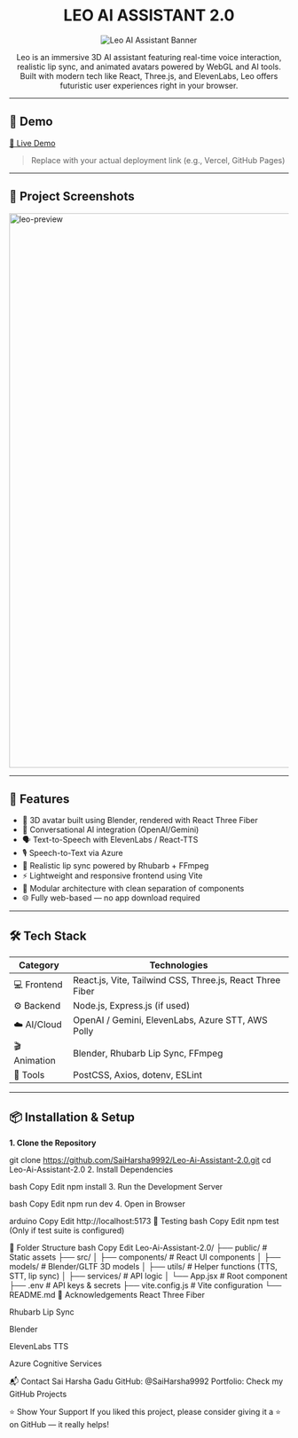 <h1 align="center" id="title">LEO AI ASSISTANT 2.0</h1>

<p align="center">
  <img src="https://socialify.git.ci/SaiHarsha9992/Leo-Ai-Assistant-2.0/image?description=1&language=1&name=1&owner=1&pattern=Floating%20Cogs&stargazers=1&theme=Dark" alt="Leo AI Assistant Banner">
</p>

<p align="center">
Leo is an immersive 3D AI assistant featuring real-time voice interaction, realistic lip sync, and animated avatars powered by WebGL and AI tools. Built with modern tech like React, Three.js, and ElevenLabs, Leo offers futuristic user experiences right in your browser.
</p>

---

## 🚀 Demo

[🔗 Live Demo](https://your-live-demo-url.com)  
> Replace with your actual deployment link (e.g., Vercel, GitHub Pages)

---

## 📸 Project Screenshots

<img src="https://github.com/SaiHarsha9992/Leo-Ai-Assistant-2.0/assets/119718764/366be164-16e4-47b5-bc5e-316420bf4094" alt="leo-preview" width="1000">

---

## 🧐 Features

- 🎨 3D avatar built using Blender, rendered with React Three Fiber
- 🧠 Conversational AI integration (OpenAI/Gemini)
- 🗣️ Text-to-Speech with ElevenLabs / React-TTS
- 🎙️ Speech-to-Text via Azure
- 👄 Realistic lip sync powered by Rhubarb + FFmpeg
- ⚡ Lightweight and responsive frontend using Vite
- 🔌 Modular architecture with clean separation of components
- 🌐 Fully web-based — no app download required

---

## 🛠️ Tech Stack

| Category        | Technologies                                                                 |
|----------------|-------------------------------------------------------------------------------|
| 💻 Frontend     | React.js, Vite, Tailwind CSS, Three.js, React Three Fiber                   |
| ⚙️ Backend      | Node.js, Express.js (if used)                                                |
| ☁️ AI/Cloud     | OpenAI / Gemini, ElevenLabs, Azure STT, AWS Polly                           |
| 🎬 Animation    | Blender, Rhubarb Lip Sync, FFmpeg                                            |
| 🧰 Tools        | PostCSS, Axios, dotenv, ESLint                                               |

---

## 📦 Installation & Setup

**1. Clone the Repository**

git clone https://github.com/SaiHarsha9992/Leo-Ai-Assistant-2.0.git
cd Leo-Ai-Assistant-2.0
2. Install Dependencies

bash
Copy
Edit
npm install
3. Run the Development Server

bash
Copy
Edit
npm run dev
4. Open in Browser

arduino
Copy
Edit
http://localhost:5173
🧪 Testing
bash
Copy
Edit
npm test
(Only if test suite is configured)

📂 Folder Structure
bash
Copy
Edit
Leo-Ai-Assistant-2.0/
├── public/               # Static assets
├── src/
│   ├── components/       # React UI components
│   ├── models/           # Blender/GLTF 3D models
│   ├── utils/            # Helper functions (TTS, STT, lip sync)
│   ├── services/         # API logic
│   └── App.jsx           # Root component
├── .env                  # API keys & secrets
├── vite.config.js        # Vite configuration
└── README.md
🙌 Acknowledgements
React Three Fiber

Rhubarb Lip Sync

Blender

ElevenLabs TTS

Azure Cognitive Services

📬 Contact
Sai Harsha Gadu
GitHub: @SaiHarsha9992
Portfolio: Check my GitHub Projects

⭐ Show Your Support
If you liked this project, please consider giving it a ⭐ on GitHub — it really helps!



